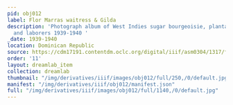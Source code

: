 ```yaml
---
pid: obj012
label: Flor Marras waitress & Gilda
description: 'Photograph album of West Indies sugar bourgeoisie, plantation owners,
  and laborers 1939-1940 '
_date: 1939-1940
location: Dominican Republic
source: https://cdm17191.contentdm.oclc.org/digital/iiif/asm0304/1317/full/full/0/default.jpg
order: '11'
layout: dreamlab_item
collection: dreamlab
thumbnail: "/img/derivatives/iiif/images/obj012/full/250,/0/default.jpg"
manifest: "/img/derivatives/iiif/obj012/manifest.json"
full: "/img/derivatives/iiif/images/obj012/full/1140,/0/default.jpg"
---
```

